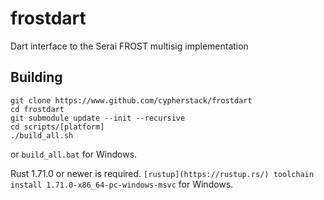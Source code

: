 # frostdart

Dart interface to the Serai FROST multisig implementation

## Building

```
git clone https://www.github.com/cypherstack/frostdart
cd frostdart
git submodule update --init --recursive
cd scripts/[platform]
./build_all.sh
```

or `build_all.bat` for Windows.

Rust 1.71.0 or newer is required.  `[rustup](https://rustup.rs/) toolchain install 1.71.0-x86_64-pc-windows-msvc` for Windows.
